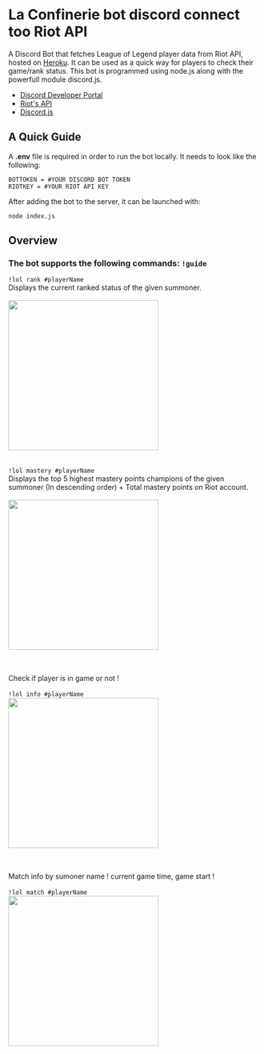 # La Confinerie bot discord connect too Riot API
A Discord Bot that fetches League of Legend player data from Riot API, hosted on [Heroku](https://dashboard.heroku.com/apps). It can be used as a quick way for players to check their game/rank status. This bot is programmed using node.js along with the powerfull module discord.js. <br/>
 - [Discord Developer Portal](https://discord.com/developers/docs/intro) <br/>
 - [Riot's API](https://developer.riotgames.com) <br/>
 - [Discord.js](https://discord.js.org/#/) <br/>

## A Quick Guide
A **.env** file is required in order to run the bot locally. It needs to look like the following:
```
BOTTOKEN = #YOUR DISCORD BOT TOKEN
RIOTKEY = #YOUR RIOT API KEY
```
After adding the bot to the server, it can be launched with:
```
node index.js
```

## Overview
### The bot supports the following commands: ```!guide```<br/>
``` !lol rank #playerName ``` <br/>
Displays the current ranked status of the given summoner. <br/><br/>
<img src="https://raw.githubusercontent.com/LorenzoDv/LaConf-Discord_bot/master/img/demo/lolrankinfo.PNG" width = "300"> <br/><br/><br/>
``` !lol mastery #playerName ``` <br/>
Displays the top 5 highest mastery points champions of the given summoner (In descending order) + Total mastery points on Riot account. <br/><br/>
<img src="https://raw.githubusercontent.com/LorenzoDv/LaConf-Discord_bot/master/img/demo/masteryinfo1.PNG" width = "300"> <br/><br/><br/>

Check if player is in game or not !<br/><br/>
``` !lol info #playerName ``` <br/>
<img src="https://raw.githubusercontent.com/LorenzoDv/LaConf-Discord_bot/master/img/demo/infoplayer.PNG" width = "300"> <br/><br/><br/>

Match info by sumoner name ! current game time, game start !<br/><br/>
``` !lol match #playerName ``` <br/>
<img src="https://raw.githubusercontent.com/LorenzoDv/LaConf-Discord_bot/master/img/demo/gamestart.PNG" width = "300"> <br/><br/><br/>


